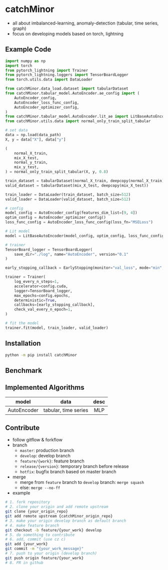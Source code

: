 # catchMinor
- all about imbalanced-learning, anomaly-detection (tabular, time series, graph)
- focus on developing models based on torch, lightning

## Example Code
```python
import numpy as np
import torch
from pytorch_lightning import Trainer
from pytorch_lightning.loggers import TensorBoardLogger
from torch.utils.data import DataLoader

from catchMinor.data_load.dataset import tabularDataset
from catchMinor.tabular_model.AutoEncoder.ae_config import (
    AutoEncoder_config,
    AutoEncoder_loss_func_config,
    AutoEncoder_optimizer_config,
)
from catchMinor.tabular_model.AutoEncoder.lit_ae import LitBaseAutoEncoder
from catchMinor.utils.data import normal_only_train_split_tabular

# set data
data = np.load(data_path)
X, y = data["X"], data["y"]

(
    normal_X_train,
    mix_X_test,
    normal_y_train,
    mix_y_test,
) = normal_only_train_split_tabular(X, y, 0.8)

train_dataset = tabularDataset(normal_X_train, deepcopy(normal_X_train))
valid_dataset = tabularDataset(mix_X_test, deepcopy(mix_X_test))

train_loader = DataLoader(train_dataset, batch_size=512)
valid_loader = DataLoader(valid_dataset, batch_size=512)

# config
model_config = AutoEncoder_config(features_dim_list=[9, 4])
optim_config = AutoEncoder_optimizer_config()
loss_func_config = AutoEncoder_loss_func_config(loss_fn="MSELoss")

# Lit model
model = LitBaseAutoEncoder(model_config, optim_config, loss_func_config)

# trainer
TensorBoard_logger = TensorBoardLogger(
    save_dir="./log", name="AutoEncoder", version="0.1"
)

early_stopping_callback = EarlyStopping(monitor="val_loss", mode="min", patience=2)

trainer = Trainer(
    log_every_n_steps=1,
    accelerator=config.cuda,
    logger=TensorBoard_logger,
    max_epochs=config.epochs,
    deterministic=True,
    callbacks=[early_stopping_callback],
    check_val_every_n_epoch=1,
)

# fit the model
trainer.fit(model, train_loader, valid_loader)
```


## Installation
```bash
python -m pip install catchMinor
```

## Benchmark

## Implemented Algorithms
|model|data|desc|
|:---:|:---:|:---:|
|AutoEncoder|tabular, time series|MLP|

## Contribute
- follow gitflow & forkflow
- branch
    - `master`: production branch
    - `develop`: develop branch
    - `feature/{work}`: feature branch
    - `release/{version}`: temporary branch before release
    - `hotfix`: bugfix branch based on master branch
- merge
    - merge from `feature` branch to `develop` branch: `merge squash`
    - else: `merge --no-ff`
- example
```bash
# 1. fork repository
# 2. clone your origin and add remote upstream
git clone {your_origin_repo}
git add remote upstream {catchMinor_origin_repo}
# 3. make your origin develop branch as default branch
# 4. make feature branch
git checkout -b feature/{your_work} develop
# 5. do something to contribute
# 6. add, commit (use cz c)
git add {your_work}
git commit -m "{your_work_message}"
# 7. push to your origin (develop branch)
git push origin feature/{your_work}
# 8. PR in github
```